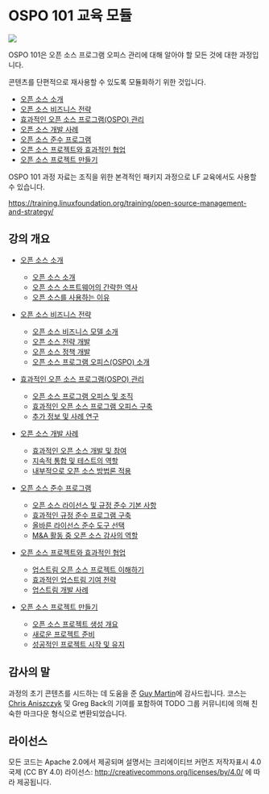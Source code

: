 # OSPO 101 교육 모듈

<img src="ospo101.svg">

OSPO 101은 오픈 소스 프로그램 오피스 관리에 대해 알아야 할 모든 것에 대한 과정입니다.

콘텐츠를 단편적으로 재사용할 수 있도록 모듈화하기 위한 것입니다.

* [오픈 소스 소개](module1/README.md)
* [오픈 소스 비즈니스 전략](module2/README.md)
* [효과적인 오픈 소스 프로그램(OSPO) 관리](module3/README.md)
* [오픈 소스 개발 사례](module4/README.md)
* [오픈 소스 준수 프로그램](module5/README.md)
* [오픈 소스 프로젝트와 효과적인 협업](module6/README.md)
* [오픈 소스 프로젝트 만들기](module7/README.md)

OSPO 101 과정 자료는 조직을 위한 본격적인 패키지 과정으로 LF 교육에서도 사용할 수 있습니다.

https://training.linuxfoundation.org/training/open-source-management-and-strategy/

## 강의 개요

* [오픈 소스 소개](module1/README.md)
  * [오픈 소스 소개](module1/README.md#섹션-오픈-소스-소개)
  * [오픈 소스 소프트웨어의 간략한 역사](module1/README.md#섹션-오픈-소스-소프트웨어의-짧은-역사)
  * [오픈 소스를 사용하는 이유](module1/README.md#섹션-오픈-소스를-사용하는-이유)

* [오픈 소스 비즈니스 전략](module2/README.md)
  * [오픈 소스 비즈니스 모델 소개](module2/README.md#섹션-오픈-소스-비즈니스-모델-소개)
  * [오픈 소스 전략 개발](module2/README.md#섹션-오픈-소스-전략-개발하기)
  * [오픈 소스 정책 개발](module2/README.md#섹션-오픈-소스-정책-개발)
  * [오픈 소스 프로그램 오피스(OSPO) 소개](module2/README.md#섹션-오픈-소스-프로그램-오피스-소개)

* [효과적인 오픈 소스 프로그램(OSPO) 관리](module3/README.md)
  * [오픈 소스 프로그램 오피스 및 조직](module3/README.md#오픈-소스-프로그램-오피스ospo-및-조직)
  * [효과적인 오픈 소스 프로그램 오피스 구축](module3/README.md#효과적인-오픈-소스-프로그램-오피스-구축)
  * [추가 정보 및 사례 연구](module3/README.md#추가-정보-및-사례-연구)

* [오픈 소스 개발 사례](module4/README.md)
  * [효과적인 오픈 소스 개발 및 참여](module4/README.md#효과적인-오픈소스-개발-및-참여)
  * [지속적 통합 및 테스트의 역할](module4/README.md#지속적인-통합-및-테스트의-역할)
  * [내부적으로 오픈 소스 방법론 적용](module4/README.md#내부적으로-오픈-소스-방법론-적용)

* [오픈 소스 준수 프로그램](module5/README.md)
  * [오픈 소스 라이선스 및 규정 준수 기본 사항](module5/README.md#오픈-소스-라이선스-및-규정-준수-기본-사항)
  * [효과적인 규정 준수 프로그램 구축](module5/README.md#섹션-효과적인-규정-준수-프로그램-구축)
  * [올바른 라이선스 준수 도구 선택](module5/README.md#섹션-올바른-라이선스-준수-도구-선택)
  * [M&A 활동 중 오픈 소스 감사의 역할](module5/README.md#섹션-ma-활동-중-오픈-소스-감사의-역할)

* [오픈 소스 프로젝트와 효과적인 협업](module6/README.md)
  * [업스트림 오픈 소스 프로젝트 이해하기](module6/README.md#업스트림-오픈-소스-프로젝트-이해)
  * [효과적인 업스트림 기여 전략](module6/README.md#섹션-효과적인-업스트림-기여-전략)
  * [업스트림 개발 사례](module6/README.md#섹션-업스트림-개발-관행)

* [오픈 소스 프로젝트 만들기](module7/README.md)
  * [오픈 소스 프로젝트 생성 개요](module7/README.md#오픈-소스-프로젝트-생성-개요)
  * [새로운 프로젝트 준비](module7/README.md#섹션-새로운-프로젝트-준비)
  * [성공적인 프로젝트 시작 및 유지](module7/README.md#섹션-성공적인-프로젝트-시작-및-유지)

## 감사의 말

과정의 초기 콘텐츠를 시드하는 데 도움을 준 [Guy Martin](https://twitter.com/guyma)에 감사드립니다. 코스는 [Chris Aniszczyk](https://twitter.com/cra) 및 Greg Back의 기여를 포함하여 TODO 그룹 커뮤니티에 의해 친숙한 마크다운 형식으로 변환되었습니다.

## 라이선스

모든 코드는 Apache 2.0에서 제공되며 설명서는 크리에이티브 커먼즈 저작자표시 4.0 국제 (CC BY 4.0) 라이선스: http://creativecommons.org/licenses/by/4.0/ 에 따라 제공됩니다.
